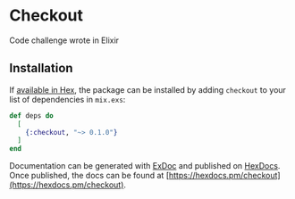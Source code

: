 # Checkout
Code challenge wrote in Elixir

## Installation

If [available in Hex](https://hex.pm/docs/publish), the package can be installed
by adding `checkout` to your list of dependencies in `mix.exs`:

```elixir
def deps do
  [
    {:checkout, "~> 0.1.0"}
  ]
end
```

Documentation can be generated with [ExDoc](https://github.com/elixir-lang/ex_doc)
and published on [HexDocs](https://hexdocs.pm). Once published, the docs can
be found at [https://hexdocs.pm/checkout](https://hexdocs.pm/checkout).

